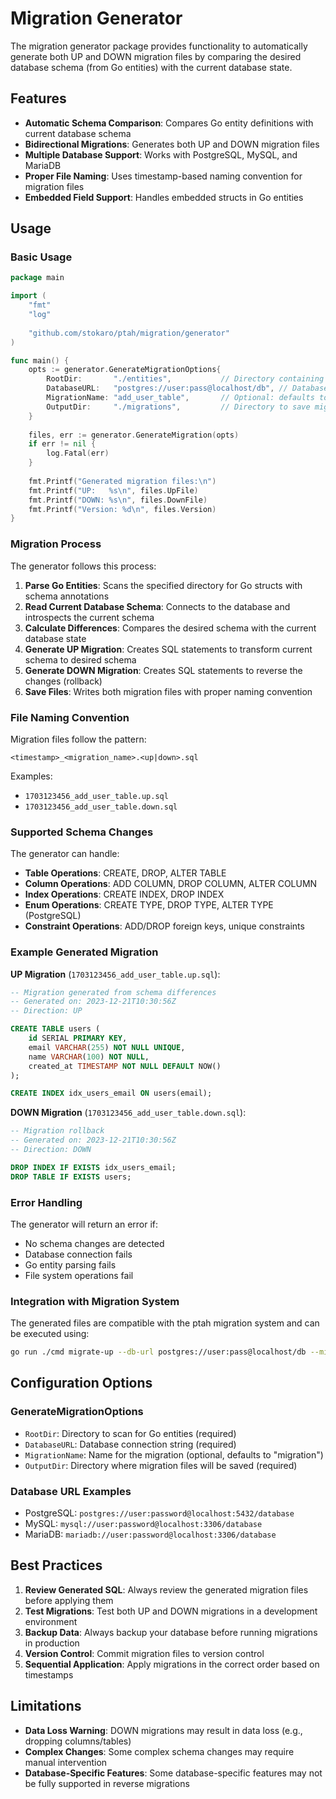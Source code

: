 # Migration Generator

The migration generator package provides functionality to automatically generate both UP and DOWN migration files by comparing the desired database schema (from Go entities) with the current database state.

## Features

- **Automatic Schema Comparison**: Compares Go entity definitions with current database schema
- **Bidirectional Migrations**: Generates both UP and DOWN migration files
- **Multiple Database Support**: Works with PostgreSQL, MySQL, and MariaDB
- **Proper File Naming**: Uses timestamp-based naming convention for migration files
- **Embedded Field Support**: Handles embedded structs in Go entities

## Usage

### Basic Usage

```go
package main

import (
    "fmt"
    "log"
    
    "github.com/stokaro/ptah/migration/generator"
)

func main() {
    opts := generator.GenerateMigrationOptions{
        RootDir:       "./entities",           // Directory containing Go entities
        DatabaseURL:   "postgres://user:pass@localhost/db", // Database connection
        MigrationName: "add_user_table",       // Optional: defaults to "migration"
        OutputDir:     "./migrations",         // Directory to save migration files
    }
    
    files, err := generator.GenerateMigration(opts)
    if err != nil {
        log.Fatal(err)
    }
    
    fmt.Printf("Generated migration files:\n")
    fmt.Printf("UP:   %s\n", files.UpFile)
    fmt.Printf("DOWN: %s\n", files.DownFile)
    fmt.Printf("Version: %d\n", files.Version)
}
```

### Migration Process

The generator follows this process:

1. **Parse Go Entities**: Scans the specified directory for Go structs with schema annotations
2. **Read Current Database Schema**: Connects to the database and introspects the current schema
3. **Calculate Differences**: Compares the desired schema with the current database state
4. **Generate UP Migration**: Creates SQL statements to transform current schema to desired schema
5. **Generate DOWN Migration**: Creates SQL statements to reverse the changes (rollback)
6. **Save Files**: Writes both migration files with proper naming convention

### File Naming Convention

Migration files follow the pattern:
```
<timestamp>_<migration_name>.<up|down>.sql
```

Examples:
- `1703123456_add_user_table.up.sql`
- `1703123456_add_user_table.down.sql`

### Supported Schema Changes

The generator can handle:

- **Table Operations**: CREATE, DROP, ALTER TABLE
- **Column Operations**: ADD COLUMN, DROP COLUMN, ALTER COLUMN
- **Index Operations**: CREATE INDEX, DROP INDEX
- **Enum Operations**: CREATE TYPE, DROP TYPE, ALTER TYPE (PostgreSQL)
- **Constraint Operations**: ADD/DROP foreign keys, unique constraints

### Example Generated Migration

**UP Migration** (`1703123456_add_user_table.up.sql`):
```sql
-- Migration generated from schema differences
-- Generated on: 2023-12-21T10:30:56Z
-- Direction: UP

CREATE TABLE users (
    id SERIAL PRIMARY KEY,
    email VARCHAR(255) NOT NULL UNIQUE,
    name VARCHAR(100) NOT NULL,
    created_at TIMESTAMP NOT NULL DEFAULT NOW()
);

CREATE INDEX idx_users_email ON users(email);
```

**DOWN Migration** (`1703123456_add_user_table.down.sql`):
```sql
-- Migration rollback
-- Generated on: 2023-12-21T10:30:56Z
-- Direction: DOWN

DROP INDEX IF EXISTS idx_users_email;
DROP TABLE IF EXISTS users;
```

### Error Handling

The generator will return an error if:

- No schema changes are detected
- Database connection fails
- Go entity parsing fails
- File system operations fail

### Integration with Migration System

The generated files are compatible with the ptah migration system and can be executed using:

```bash
go run ./cmd migrate-up --db-url postgres://user:pass@localhost/db --migrations-dir ./migrations
```

## Configuration Options

### GenerateMigrationOptions

- `RootDir`: Directory to scan for Go entities (required)
- `DatabaseURL`: Database connection string (required)
- `MigrationName`: Name for the migration (optional, defaults to "migration")
- `OutputDir`: Directory where migration files will be saved (required)

### Database URL Examples

- PostgreSQL: `postgres://user:password@localhost:5432/database`
- MySQL: `mysql://user:password@localhost:3306/database`
- MariaDB: `mariadb://user:password@localhost:3306/database`

## Best Practices

1. **Review Generated SQL**: Always review the generated migration files before applying them
2. **Test Migrations**: Test both UP and DOWN migrations in a development environment
3. **Backup Data**: Always backup your database before running migrations in production
4. **Version Control**: Commit migration files to version control
5. **Sequential Application**: Apply migrations in the correct order based on timestamps

## Limitations

- **Data Loss Warning**: DOWN migrations may result in data loss (e.g., dropping columns/tables)
- **Complex Changes**: Some complex schema changes may require manual intervention
- **Database-Specific Features**: Some database-specific features may not be fully supported in reverse migrations
